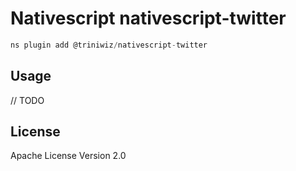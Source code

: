 # Nativescript nativescript-twitter

```javascript
ns plugin add @triniwiz/nativescript-twitter
```

## Usage

// TODO

## License

Apache License Version 2.0
